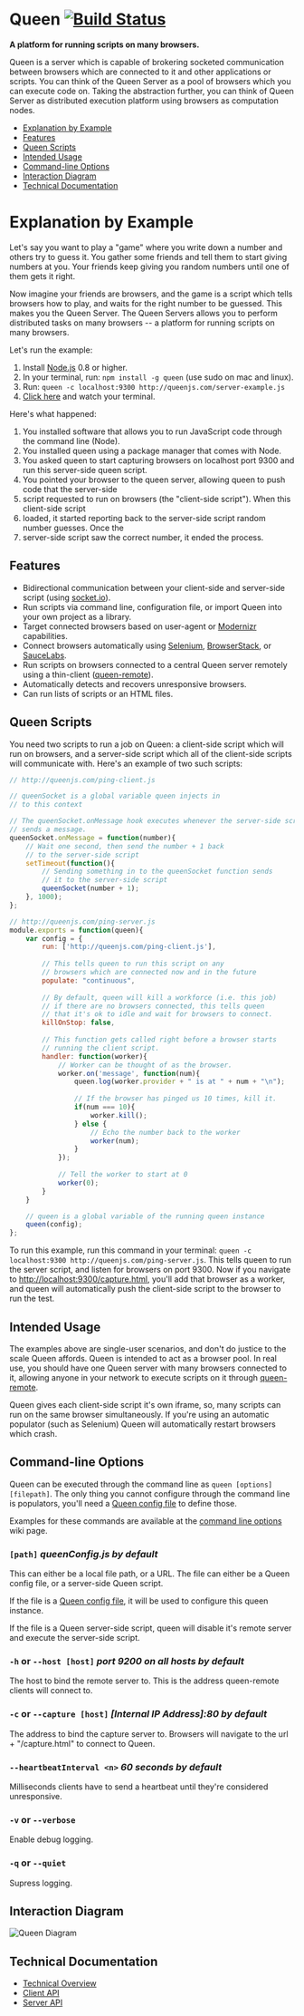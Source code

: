 # Queen [![Build Status](https://secure.travis-ci.org/ozanturgut/queen.png?branch=master)](http://travis-ci.org/ozanturgut/queen)

**A platform for running scripts on many browsers.**

Queen is a server which is capable of brokering socketed communication between browsers which are connected to it
and other applications or scripts. You can think of the Queen Server as a pool of browsers which you can 
execute code on. Taking the abstraction further, you can think of Queen Server as distributed execution 
platform using browsers as computation nodes.

* [Explanation by Example](#explanation-by-example)
* [Features](#features)
* [Queen Scripts](#queen-scripts)
* [Intended Usage](#intended-usage)
* [Command-line Options](#command-line-options)
* [Interaction Diagram](#interaction-diagram)
* [Technical Documentation](#technical-documentation)

# <a id="explanation-by-example"></a>Explanation by Example
Let's say you want to play a "game" where you write down a number and others try to guess it. 
You gather some friends and tell them to start giving numbers at you. Your friends keep 
giving you random numbers until one of them gets it right.

Now imagine your friends are browsers, and the game is a script which tells browsers how to 
play, and waits for the right number to be guessed. This makes you the Queen Server. The Queen 
Servers allows you to perform distributed tasks on many browsers -- a platform for running 
scripts on many browsers.

Let's run the example:

1. Install [Node.js](http://nodejs.org/) 0.8 or higher.
2. In your terminal, run: `npm install -g queen` (use sudo on mac and linux).
3. Run: `queen -c localhost:9300 http://queenjs.com/server-example.js`
4. [Click here](http://localhost:9300/) and watch your terminal.

Here's what happened:

1. You installed software that allows you to run JavaScript code through the command line (Node).
2. You installed queen using a package manager that comes with Node.
3. You asked queen to start capturing browsers on localhost port 9300 and run this server-side queen script.
4. You pointed your browser to the queen server, allowing queen to push code that the server-side 
5. script requested to run on browsers (the "client-side script"). When this client-side script
6. loaded, it started reporting back to the server-side script random number guesses. Once the
7. server-side script saw the correct number, it ended the process.

## <a id="features"></a>Features
* Bidirectional communication between your client-side and server-side script (using [socket.io](http://socket.io/)).
* Run scripts via command line, configuration file, or import Queen into your own project as a library.
* Target connected browsers based on user-agent or [Modernizr](http://modernizr.com/) capabilities.
* Connect browsers automatically using [Selenium](http://seleniumhq.org/), [BrowserStack](http://www.browserstack.com/), or [SauceLabs](https://saucelabs.com/).
* Run scripts on browsers connected to a central Queen server remotely using a thin-client ([queen-remote](https://github.com/ozanturgut/queen-remote)).
* Automatically detects and recovers unresponsive browsers.
* Can run lists of scripts or an HTML files.

## <a id="queen-scripts"></a>Queen Scripts
You need two scripts to run a job on Queen: a client-side script which will run on browsers, and a server-side script 
which all of the client-side scripts will communicate with. Here's an example of two such scripts:

```javascript
// http://queenjs.com/ping-client.js

// queenSocket is a global variable queen injects in 
// to this context

// The queenSocket.onMessage hook executes whenever the server-side script
// sends a message.
queenSocket.onMessage = function(number){
	// Wait one second, then send the number + 1 back
	// to the server-side script
	setTimeout(function(){
		// Sending something in to the queenSocket function sends 
		// it to the server-side script
		queenSocket(number + 1);
	}, 1000);
};
```

```javascript
// http://queenjs.com/ping-server.js
module.exports = function(queen){
	var config = {
		run: ['http://queenjs.com/ping-client.js'],
		
		// This tells queen to run this script on any
		// browsers which are connected now and in the future
		populate: "continuous", 
		
		// By default, queen will kill a workforce (i.e. this job)
		// if there are no browsers connected, this tells queen
		// that it's ok to idle and wait for browsers to connect.
		killOnStop: false,
		
		// This function gets called right before a browser starts 
		// running the client script.
		handler: function(worker){ 
			// Worker can be thought of as the browser.
			worker.on('message', function(num){
				queen.log(worker.provider + " is at " + num + "\n");
				
				// If the browser has pinged us 10 times, kill it.
				if(num === 10){
					worker.kill();
				} else {
					// Echo the number back to the worker
					worker(num);
				}
			});
		
			// Tell the worker to start at 0
			worker(0);
		}
	}

	// queen is a global variable of the running queen instance
	queen(config);
};
```

To run this example, run this command in your terminal: `queen -c localhost:9300 http://queenjs.com/ping-server.js`. 
This tells queen to run the server script, and listen for browsers on port 9300. Now if you navigate to
[http://localhost:9300/capture.html](http://localhost:9300/capture.html), you'll add that browser as a worker,
and queen will automatically push the client-side script to the browser to run the test.

## <a id="intended-usage"></a>Intended Usage

The examples above are single-user scenarios, and don't do justice to the scale Queen affords. 
Queen is intended to act as a browser pool. In real use, you should have one Queen server 
with many browsers connected to it, allowing anyone in your network to execute scripts on it
through  [queen-remote](https://github.com/ozanturgut/queen-remote).

Queen gives each client-side script it's own iframe, so, many scripts can run on the same browser 
simultaneously. If you're using an automatic populator (such as Selenium) Queen will automatically restart 
browsers which crash.

## <a id="command-line-options"></a>Command-line Options
Queen can be executed through the command line as `queen [options] [filepath]`.
The only thing you cannot configure through the command line is populators, you'll need a 
[Queen config file](https://github.com/ozanturgut/queen/wiki/Queen-Config-File) to define those.

Examples for these commands are available at the [command line options](https://github.com/ozanturgut/queen/wiki/Command-line-Options) wiki page.

### ```[path]``` _queenConfig.js by default_

This can either be a local file path, or a URL. The file can either be a Queen config file, or
a server-side Queen script.

If the file is a [Queen config file](https://github.com/ozanturgut/queen/wiki/Queen-Config-File), it will be used to configure this queen instance.

If the file is a Queen server-side script, queen will disable it's remote server and execute 
the server-side script.

### ```-h``` or ```--host [host]```  _port 9200 on all hosts by default_

The host to bind the remote server to. This is the address queen-remote clients will connect to.

### ```-c``` or ```--capture [host]``` _[Internal IP Address]:80 by default_

The address to bind the capture server to. Browsers will navigate to the url + "/capture.html" to connect to Queen.

### ```--heartbeatInterval <n>``` _60 seconds by default_

Milliseconds clients have to send a heartbeat until they're considered unresponsive.

### ```-v``` or ```--verbose```

Enable debug logging.

### ```-q``` or ```--quiet```

Supress logging.


## <a id="diagram"></a>Interaction Diagram
![Queen Diagram](http://queenjs.com/r/Queen%20Diagram.png)

## <a id="technical-documentation"></a>Technical Documentation
* [Technical Overview](https://github.com/ozanturgut/queen/wiki)
* [Client API](https://github.com/ozanturgut/queen/wiki/Client-API)
* [Server API](https://github.com/ozanturgut/queen/wiki/Server-API)
